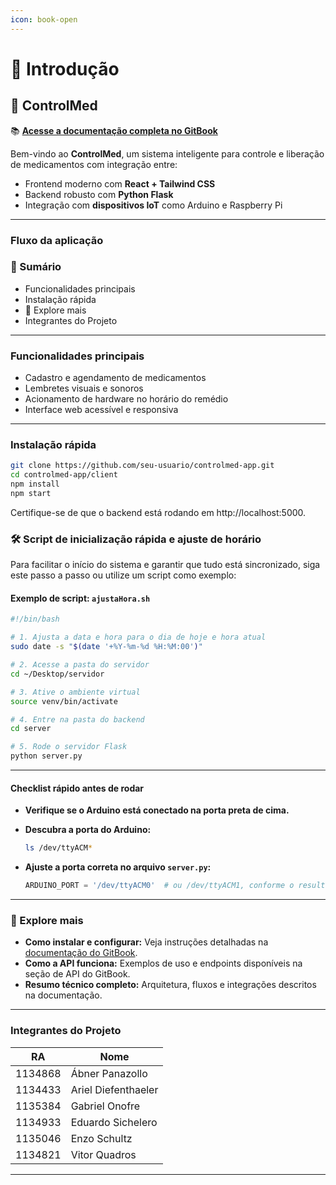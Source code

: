 ```yaml
---
icon: book-open
---
```


# 💊 Introdução

## 💊 ControlMed

📚 [**Acesse a documentação completa no GitBook**](https://eduardos-organization-23.gitbook.io/controlmed/)

Bem-vindo ao **ControlMed**, um sistema inteligente para controle e liberação de medicamentos com integração entre:

* Frontend moderno com **React + Tailwind CSS**
* Backend robusto com **Python Flask**
* Integração com **dispositivos IoT** como Arduino e Raspberry Pi

***

### Fluxo da aplicação

### 📑 Sumário

* Funcionalidades principais
* Instalação rápida
* 🚀 Explore mais
* Integrantes do Projeto

***

### Funcionalidades principais

* Cadastro e agendamento de medicamentos
* Lembretes visuais e sonoros
* Acionamento de hardware no horário do remédio
* Interface web acessível e responsiva

***

### Instalação rápida

```bash
git clone https://github.com/seu-usuario/controlmed-app.git
cd controlmed-app/client
npm install
npm start
```

Certifique-se de que o backend está rodando em http://localhost:5000.

### 🛠️ Script de inicialização rápida e ajuste de horário

Para facilitar o início do sistema e garantir que tudo está sincronizado, siga este passo a passo ou utilize um script como exemplo:

#### Exemplo de script: `ajustaHora.sh`

```bash
#!/bin/bash

# 1. Ajusta a data e hora para o dia de hoje e hora atual
sudo date -s "$(date '+%Y-%m-%d %H:%M:00')"

# 2. Acesse a pasta do servidor
cd ~/Desktop/servidor

# 3. Ative o ambiente virtual
source venv/bin/activate

# 4. Entre na pasta do backend
cd server

# 5. Rode o servidor Flask
python server.py
```

***

#### Checklist rápido antes de rodar

* **Verifique se o Arduino está conectado na porta preta de cima.**
*   **Descubra a porta do Arduino:**

    ```bash
    ls /dev/ttyACM*
    ```
*   **Ajuste a porta correta no arquivo `server.py`:**

    ```python
    ARDUINO_PORT = '/dev/ttyACM0'  # ou /dev/ttyACM1, conforme o resultado do comando acima
    ```

***

### 🚀 Explore mais

* **Como instalar e configurar:** Veja instruções detalhadas na [documentação do GitBook](https://app.gitbook.com/o/JOLSSr7mpzIMl25heEI3/s/hpLd9RAZLPID0bwpwk1c/instalacao).
* **Como a API funciona:** Exemplos de uso e endpoints disponíveis na seção de API do GitBook.
* **Resumo técnico completo:** Arquitetura, fluxos e integrações descritos na documentação.

***

### Integrantes do Projeto

| RA      | Nome                |
| ------- | ------------------- |
| 1134868 | Ábner Panazollo     |
| 1134433 | Ariel Diefenthaeler |
| 1135384 | Gabriel Onofre      |
| 1134933 | Eduardo Sichelero   |
| 1135046 | Enzo Schultz        |
| 1134821 | Vitor Quadros       |

***
